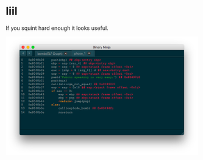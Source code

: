 # liil

If you squint hard enough it looks useful.

![](https://github.com/ColdHeat/liil/raw/master/screenshot.png)
